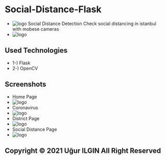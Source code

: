 # Social-Distance-Flask
* ![logo](/SS/1.jpg)
Social Distance Detection
Check social distancing in istanbul with mobese cameras
* ![logo](/SS/4.jpg)
## Used Technologies
* 1-) Flask
* 2-) OpenCV

## Screenshots
* Home Page
* ![logo](/SS/1.jpg)
* Coronavirus 
* ![logo](/SS/2.jpg)
* District Page
* ![logo](/SS/3.jpg)
* Social Distance Page
* ![logo](/SS/4.jpg)
## Copyright © 2021 Uğur ILGIN All Right Reserved

